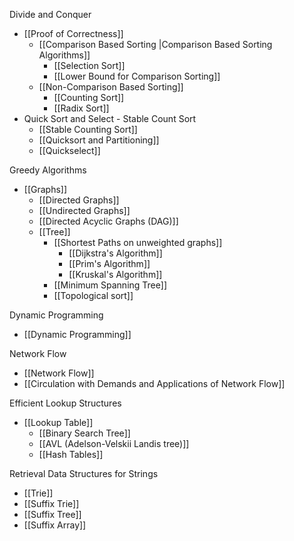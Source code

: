 Divide and Conquer
- [[Proof of Correctness]]
	- [[Comparison Based Sorting |Comparison Based Sorting Algorithms]]
		- [[Selection Sort]]
		- [[Lower Bound for Comparison Sorting]]
	- [[Non-Comparison Based Sorting]]
		- [[Counting Sort]]
		- [[Radix Sort]]
- Quick Sort and Select - Stable Count Sort
	- [[Stable Counting Sort]]
	- [[Quicksort and Partitioning]]
	- [[Quickselect]]

Greedy Algorithms
- [[Graphs]]
	- [[Directed Graphs]]
	- [[Undirected Graphs]]
	- [[Directed Acyclic Graphs (DAG)]]
	- [[Tree]]
		- [[Shortest Paths on unweighted graphs]]
			- [[Dijkstra's Algorithm]]
			- [[Prim's Algorithm]]
			- [[Kruskal's Algorithm]]
		- [[Minimum Spanning Tree]]
		- [[Topological sort]]

Dynamic Programming
- [[Dynamic Programming]]

Network Flow
- [[Network Flow]]
- [[Circulation with Demands and Applications of Network Flow]]

Efficient Lookup Structures
- [[Lookup Table]]
	- [[Binary Search Tree]]
	- [[AVL (Adelson-Velskii Landis tree)]]
	- [[Hash Tables]]

Retrieval Data Structures for Strings
- [[Trie]]
- [[Suffix Trie]]
- [[Suffix Tree]]
- [[Suffix Array]]